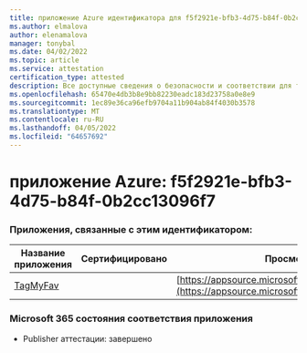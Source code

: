 ```yaml
---
title: приложение Azure идентификатора для f5f2921e-bfb3-4d75-b84f-0b2cc13096f7
ms.author: elmalova
author: elenamalova
manager: tonybal
ms.date: 04/02/2022
ms.topic: article
ms.service: attestation
certification_type: attested
description: Все доступные сведения о безопасности и соответствии для f5f2921e-bfb3-4d75-b84f-0b2cc13096f7.
ms.openlocfilehash: 65470e4db3b8e9bb82230eadc183d23758a0e8e9
ms.sourcegitcommit: 1ec89e36ca96efb9704a11b904ab84f4030b3578
ms.translationtype: MT
ms.contentlocale: ru-RU
ms.lasthandoff: 04/05/2022
ms.locfileid: "64657692"
---
```

# <a name="azure-app-id-f5f2921e-bfb3-4d75-b84f-0b2cc13096f7"></a>приложение Azure: f5f2921e-bfb3-4d75-b84f-0b2cc13096f7


### <a name="apps-associated-with-this-id"></a>Приложения, связанные с этим идентификатором:
| **Название приложения** | **Сертифицировано** | **Просмотр в AppSource** |
|--------------|---------------|-----------------------|
| [TagMyFav](../forward/WA200002713.md) |  | [https://appsource.microsoft.com/product/office/WA200002713](https://appsource.microsoft.com/product/office/WA200002713) |

### <a name="microsoft-365-app-compliance-status"></a>Microsoft 365 состояния соответствия приложения
- Publisher аттестации: завершено
